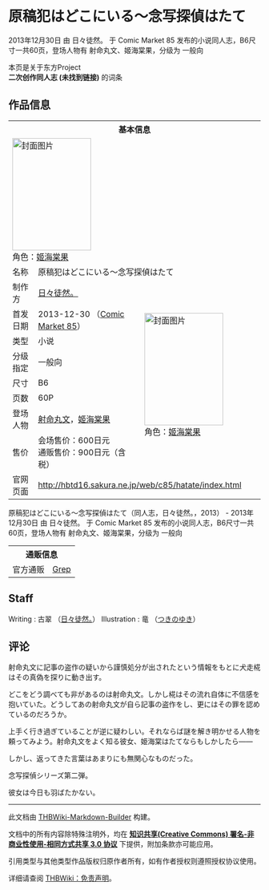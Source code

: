 # 原稿犯はどこにいる～念写探偵はたて

<!-- source html: G:\repos\THBWiki-Markdown-Builder\THBWikiMarkdown\Temp\main\a\a7\ns0%3A%E5%8E%9F%E7%A8%BF%E7%8A%AF%E3%81%AF%E3%81%A9%E3%81%93%E3%81%AB%E3%81%84%E3%82%8B%EF%BD%9E%E5%BF%B5%E5%86%99%E6%8E%A2%E5%81%B5%E3%81%AF%E3%81%9F%E3%81%A6.html -->

2013年12月30日 由 日々徒然。 于 Comic Market 85 发布的小说同人志，B6尺寸一共60页，登场人物有 射命丸文、姬海棠果，分级为 一般向

本页是关于东方Project  
 **二次创作同人志 (未找到链接)** 的词条
## 作品信息

<table><tbody><tr><th colspan="3">基本信息</th></tr><tr><td class="cover-artwork-mobile" colspan="2"><a href="./文件-原稿犯はどこにいる～念写探偵はたて封面.jpg.md" class="image" title="封面图片"><img alt="封面图片" src="https://upload.thwiki.cc/thumb/a/ac/%E5%8E%9F%E7%A8%BF%E7%8A%AF%E3%81%AF%E3%81%A9%E3%81%93%E3%81%AB%E3%81%84%E3%82%8B%EF%BD%9E%E5%BF%B5%E5%86%99%E6%8E%A2%E5%81%B5%E3%81%AF%E3%81%9F%E3%81%A6%E5%B0%81%E9%9D%A2.jpg/157px-%E5%8E%9F%E7%A8%BF%E7%8A%AF%E3%81%AF%E3%81%A9%E3%81%93%E3%81%AB%E3%81%84%E3%82%8B%EF%BD%9E%E5%BF%B5%E5%86%99%E6%8E%A2%E5%81%B5%E3%81%AF%E3%81%9F%E3%81%A6%E5%B0%81%E9%9D%A2.jpg" decoding="async" loading="lazy" width="157" height="224" srcset="https://upload.thwiki.cc/thumb/a/ac/%E5%8E%9F%E7%A8%BF%E7%8A%AF%E3%81%AF%E3%81%A9%E3%81%93%E3%81%AB%E3%81%84%E3%82%8B%EF%BD%9E%E5%BF%B5%E5%86%99%E6%8E%A2%E5%81%B5%E3%81%AF%E3%81%9F%E3%81%A6%E5%B0%81%E9%9D%A2.jpg/236px-%E5%8E%9F%E7%A8%BF%E7%8A%AF%E3%81%AF%E3%81%A9%E3%81%93%E3%81%AB%E3%81%84%E3%82%8B%EF%BD%9E%E5%BF%B5%E5%86%99%E6%8E%A2%E5%81%B5%E3%81%AF%E3%81%9F%E3%81%A6%E5%B0%81%E9%9D%A2.jpg 1.5x, https://upload.thwiki.cc/thumb/a/ac/%E5%8E%9F%E7%A8%BF%E7%8A%AF%E3%81%AF%E3%81%A9%E3%81%93%E3%81%AB%E3%81%84%E3%82%8B%EF%BD%9E%E5%BF%B5%E5%86%99%E6%8E%A2%E5%81%B5%E3%81%AF%E3%81%9F%E3%81%A6%E5%B0%81%E9%9D%A2.jpg/315px-%E5%8E%9F%E7%A8%BF%E7%8A%AF%E3%81%AF%E3%81%A9%E3%81%93%E3%81%AB%E3%81%84%E3%82%8B%EF%BD%9E%E5%BF%B5%E5%86%99%E6%8E%A2%E5%81%B5%E3%81%AF%E3%81%9F%E3%81%A6%E5%B0%81%E9%9D%A2.jpg 2x" data-file-width="350" data-file-height="498"></a><div class="cover-char">角色：<a href="./姬海棠果.md" title="姬海棠果">姬海棠果</a></div></td>
</tr><tr><td class="label">名称</td><td colspan="2"> 原稿犯はどこにいる～念写探偵はたて </td></tr><tr><td class="label">制作方</td><td><a href="./日々徒然。.md" title="日々徒然。">日々徒然。</a></td><td class="cover-artwork" rowspan="8" style="min-width:224px;"><a href="./文件-原稿犯はどこにいる～念写探偵はたて封面.jpg.md" class="image" title="封面图片"><img alt="封面图片" src="https://upload.thwiki.cc/thumb/a/ac/%E5%8E%9F%E7%A8%BF%E7%8A%AF%E3%81%AF%E3%81%A9%E3%81%93%E3%81%AB%E3%81%84%E3%82%8B%EF%BD%9E%E5%BF%B5%E5%86%99%E6%8E%A2%E5%81%B5%E3%81%AF%E3%81%9F%E3%81%A6%E5%B0%81%E9%9D%A2.jpg/157px-%E5%8E%9F%E7%A8%BF%E7%8A%AF%E3%81%AF%E3%81%A9%E3%81%93%E3%81%AB%E3%81%84%E3%82%8B%EF%BD%9E%E5%BF%B5%E5%86%99%E6%8E%A2%E5%81%B5%E3%81%AF%E3%81%9F%E3%81%A6%E5%B0%81%E9%9D%A2.jpg" decoding="async" loading="lazy" width="157" height="224" srcset="https://upload.thwiki.cc/thumb/a/ac/%E5%8E%9F%E7%A8%BF%E7%8A%AF%E3%81%AF%E3%81%A9%E3%81%93%E3%81%AB%E3%81%84%E3%82%8B%EF%BD%9E%E5%BF%B5%E5%86%99%E6%8E%A2%E5%81%B5%E3%81%AF%E3%81%9F%E3%81%A6%E5%B0%81%E9%9D%A2.jpg/236px-%E5%8E%9F%E7%A8%BF%E7%8A%AF%E3%81%AF%E3%81%A9%E3%81%93%E3%81%AB%E3%81%84%E3%82%8B%EF%BD%9E%E5%BF%B5%E5%86%99%E6%8E%A2%E5%81%B5%E3%81%AF%E3%81%9F%E3%81%A6%E5%B0%81%E9%9D%A2.jpg 1.5x, https://upload.thwiki.cc/thumb/a/ac/%E5%8E%9F%E7%A8%BF%E7%8A%AF%E3%81%AF%E3%81%A9%E3%81%93%E3%81%AB%E3%81%84%E3%82%8B%EF%BD%9E%E5%BF%B5%E5%86%99%E6%8E%A2%E5%81%B5%E3%81%AF%E3%81%9F%E3%81%A6%E5%B0%81%E9%9D%A2.jpg/315px-%E5%8E%9F%E7%A8%BF%E7%8A%AF%E3%81%AF%E3%81%A9%E3%81%93%E3%81%AB%E3%81%84%E3%82%8B%EF%BD%9E%E5%BF%B5%E5%86%99%E6%8E%A2%E5%81%B5%E3%81%AF%E3%81%9F%E3%81%A6%E5%B0%81%E9%9D%A2.jpg 2x" data-file-width="350" data-file-height="498"></a><div class="cover-char">角色：<a href="./姬海棠果.md" title="姬海棠果">姬海棠果</a></div></td>
</tr><tr><td class="label">首发日期</td><td>2013-12-30&#160;（<a href="/展会作品列表?e=Comic+Market%2385">Comic Market 85</a>）</td></tr><tr><td class="label">类型</td><td>小说</td></tr><tr><td class="label">分级指定</td><td>一般向</td></tr><tr><td class="label">尺寸</td><td>B6</td></tr><tr><td class="label">页数</td><td>60P</td></tr><tr><td class="label">登场人物</td><td><a href="./射命丸文.md" title="射命丸文">射命丸文</a>，<a href="./姬海棠果.md" title="姬海棠果">姬海棠果</a></td></tr><tr><td class="label">售价</td><td>会场售价：600日元<br>通贩售价：900日元（含税）</td></tr>
<tr><td class="label">官网页面</td><td colspan="2"><a rel="nofollow" class="external free" href="http://hbtd16.sakura.ne.jp/web/c85/hatate/index.html">http://hbtd16.sakura.ne.jp/web/c85/hatate/index.html</a></td></tr></tbody></table>

原稿犯はどこにいる～念写探偵はたて（同人志，日々徒然。，2013） - 2013年12月30日 由 日々徒然。 于 Comic Market 85 发布的小说同人志，B6尺寸一共60页，登场人物有 射命丸文、姬海棠果，分级为 一般向

<table><tbody><tr><th colspan="3">通贩信息</th></tr><tr><td class="label">官方通贩</td><td colspan="2"><a rel="nofollow" class="external text" href="http://www.grep-shop.com/tsuhan/products/detail.php?product_id=13551">Grep</a></td></tr></tbody></table>


## Staff
Writing
: 古翠 （[日々徒然。](./日々徒然。.md)）
Illustration
: 竜 （[つきのゆき](./つきのゆき.md)）

## 评论

  
射命丸文に記事の盗作の疑いから謹慎処分が出されたという情報をもとに犬走椛はその真偽を探りに動き出す。  

どこをどう調べても非があるのは射命丸文。しかし椛はその流れ自体に不信感を抱いていた。どうしてあの射命丸文が自ら記事の盗作をし、更にはその罪を認めているのだろうか。  

上手く行き過ぎていることが逆に疑わしい。それならば謎を解き明かせる人物を頼ってみよう。射命丸文をよく知る彼女、姫海棠はたてならもしかしたら――  

しかし、返ってきた言葉はあまりにも無関心なものだった。  

念写探偵シリーズ第二弾。  

彼女は今日も羽ばたかない。
  


  
  

  





---

此文档由 [THBWiki-Markdown-Builder](https://github.com/Delsin-Yu/THBWiki-Markdown-Builder) 构建。

文档中的所有内容除特殊注明外，均在 [**知识共享(Creative Commons) 署名-非商业性使用-相同方式共享 3.0 协议**](https://creativecommons.org/licenses/by-sa/3.0/deed.zh-hans) 下提供，附加条款亦可能应用。

引用类型与其他类型作品版权归原作者所有，如有作者授权则遵照授权协议使用。

详细请查阅 [THBWiki：免责声明](https://thbwiki.cc/THBWiki:%E5%85%8D%E8%B4%A3%E5%A3%B0%E6%98%8E)。

